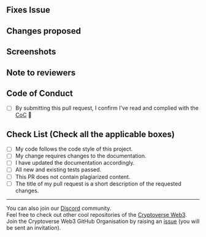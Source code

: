 <!-- If your PR fixes an open issue, use `Closes #23` to link your PR with the issue. #23 stands for the issue number you are fixing -->

## Fixes Issue
<!-- Remove this section if not applicable -->
<!-- Example: Closes #31 -->

## Changes proposed
<!-- List all the proposed changes in your PR -->

## Screenshots
<!-- Add all the screenshots which support your changes -->

## Note to reviewers
<!-- Add notes to reviewers if applicable -->


<!-- --------------- -->
<!-- Mark all the applicable boxes. To mark the box as done follow the following conventions -->
<!--
Correct ways to mark a box:
[x] - Correct; marked as done
[X] - Correct; marked as done

Incorrect ways to mark a box:
[ ] - Incorrect; marked as not done
[x ] - Incorrect;
[ x ] - Incorrect;
[ x] - Incorrect;
-->

## Code of Conduct
- [ ] By submitting this pull request, I confirm I've read and complied with the [CoC](https://github.com/CryptoverseWeb3/Support/blob/main/CODE_OF_CONDUCT.md) 🖖

## Check List (Check all the applicable boxes) <!-- Follow the above conventions to check the box -->
- [ ] My code follows the code style of this project.
- [ ] My change requires changes to the documentation.
- [ ] I have updated the documentation accordingly.
- [ ] All new and existing tests passed.
- [ ] This PR does not contain plagiarized content.
- [ ] The title of my pull request is a short description of the requested changes.

---

You can also join our [Discord](https://discord.gg/WhDry9FWE7) community. <br>
Feel free to check out other cool repositories of the [Cryptoverse Web3](https://github.com/CryptoverseWeb3). <br>
Join the Cryptoverse Web3 GitHub Organisation by raising an [issue](https://github.com/CryptoverseWeb3/Support/issues/new?assignees=&labels=invite+me+to+the+organisation&template=invitation.yml&title=Please+invite+me+to+the+GitHub+Community+Organization) (you will be sent an invitation).

